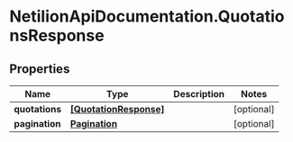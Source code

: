 # NetilionApiDocumentation.QuotationsResponse

## Properties
Name | Type | Description | Notes
------------ | ------------- | ------------- | -------------
**quotations** | [**[QuotationResponse]**](QuotationResponse.md) |  | [optional] 
**pagination** | [**Pagination**](Pagination.md) |  | [optional] 
